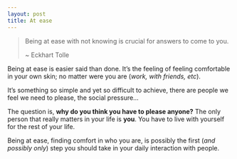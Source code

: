 ```yaml
---
layout: post
title: At ease
---
```


> Being at ease with not knowing is crucial for answers to come
> to you.
> 
> \~ Eckhart Tolle

Being at ease is easier said than done. It’s the feeling of feeling comfortable in your own skin; no matter were you are (_work, with friends, etc_).

It’s something so simple and yet so difficult to achieve, there are people we feel we need to please, the social pressure…

The question is, **why do you think you have to please anyone?** The only person that really matters in your life is **you**. You have to live with yourself for the rest of your life.

Being at ease, finding comfort in who you are, is possibly the first (_and possibly only_) step you should take in your daily interaction with people.
